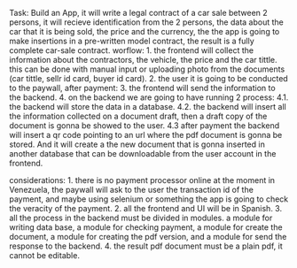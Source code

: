 Task: Build an App, it will write a legal contract of a car sale between 2 persons, it will recieve identification from the 2 persons, the data about the car that it is being sold, the price and the currency, the the app is going to make insertions in a pre-written model contract, the result is a fully complete car-sale contract.
worflow:
    1. the frontend will collect the information about the contractors, the vehicle, the price and the car tittle. this can be done with manual input or uploading photo from the documents (car tittle, sellr id card, buyer id card).
    2. the user it is going to be conducted to the paywall, after payment:
    3. the frontend will send the information to the backend.
    4. on the backend we are going to have running 2 process:
    4.1. the backend will store the data in a database.
    4.2. the backend will insert all the information collected on a document draft, then a draft copy of the document is gonna be showed to the user.
    4.3 after payment the backend will insert a qr code pointing to an url where the pdf document is gonna be stored. And it will create a the new document that is gonna inserted in another database that can be downloadable from the user account in the frontend.

considerations: 
    1. there is no payment processor online at the moment in Venezuela, the paywall will ask to the user the transaction id of the payment, and maybe using selenium or something the app is going to check the veracity of the payment.
    2. all the frontend and UI will be in Spanish.
    3. all the process in the backend must be divided in modules. a module for writing data base, a module for checking payment, a module for create the document, a module for creating the pdf version, and a module for send the response to the backend.
    4. the result pdf document must be a plain pdf, it cannot be editable.
